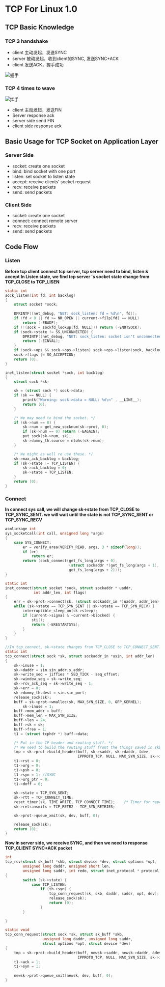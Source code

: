 # TCP For Linux 1.0

## TCP Basic Knowledge
### TCP 3 handshake
- client 主动发起，发送SYNC
- server 被动发起，收到client的SYNC, 发送SYNC+ACK
- client 发送ACK，握手成功

![握手](./pic/handshake.png)

### TCP 4 times to wave

![挥手](./pic/wave.jpg)

- client 主动发起，发送FIN
- Server response ack
- server side send FIN
- client side response ack

## Basic Usage for TCP Socket on Application Layer

### Server Side
- socket: create one socket
- bind: bind socket with one port
- listen: set socket to listen state
- accept: receive clients' socket request
- recv: receive packets
- send: send packets

### Client Side
- socket: create one socket
- connect: connect remote server
- recv: receive packets
- send: send packets

## Code Flow

### Listen
**Before tcp client connect tcp server, tcp server need to bind, listen & accept**
**In Listen state,  we find tcp server 's socket state change from TCP_CLOSE to TCP_LISEN**

```c
static int 
sock_listen(int fd, int backlog)
{                                                                                                                                                                                              
    struct socket *sock;    
    
    DPRINTF((net_debug, "NET: sock_listen: fd = %d\n", fd));
    if (fd < 0 || fd >= NR_OPEN || current->filp[fd] == NULL)
        return (-EBADF);
    if (!(sock = sockfd_lookup(fd, NULL))) return (-ENOTSOCK);
    if (sock->state != SS_UNCONNECTED) {
        DPRINTF((net_debug, "NET: sock_listen: socket isn't unconnected\n"));
        return (-EINVAL);
    }   
    if (sock->ops && sock->ops->listen) sock->ops->listen(sock, backlog);
    sock->flags |= SO_ACCEPTCON;
    return (0);
}   

inet_listen(struct socket *sock, int backlog)
{
    struct sock *sk;

    sk = (struct sock *) sock->data;
    if (sk == NULL) {
        printk("Warning: sock->data = NULL: %d\n" , __LINE__);
        return (0);
    }

    /* We may need to bind the socket. */
    if (sk->num == 0) { 
        sk->num = get_new_socknum(sk->prot, 0);
        if (sk->num == 0) return (-EAGAIN);
        put_sock(sk->num, sk);
        sk->dummy_th.source = ntohs(sk->num);
    }

    /* We might as well re use these. */
    sk->max_ack_backlog = backlog;
    if (sk->state != TCP_LISTEN) {
        sk->ack_backlog = 0;
        sk->state = TCP_LISTEN;
    }
    return (0);                                                                                                                                                                                
}

```

### Connect
**In connect sys call, we will change sk->state from TCP_CLOSE to TCP_SYNC_SENT. we will wait until the state is not TCP_SYNC_SENT or TCP_SYNC_RECV**
```c
asmlinkage int
sys_socketcall(int call, unsigned long *args)
{
    case SYS_CONNECT:
        er = verify_area(VERIFY_READ, args, 3 * sizeof(long));
        if (er) 
            return er;
        return (sock_connect(get_fs_long(args + 0),
                             (struct sockaddr *)get_fs_long(args + 1),
                             get_fs_long(args + 2)));                         
}

static int 
inet_connect(struct socket *sock, struct sockaddr * uaddr,
             int addr_len, int flags) 
{
	err = sk->prot->connect(sk, (struct sockaddr_in *)uaddr, addr_len);
	while (sk->state == TCP_SYN_SENT || sk->state == TCP_SYN_RECV) {
        interruptible_sleep_on(sk->sleep);
        if (current->signal & ~current->blocked) {
            sti();
            return (-ERESTARTSYS);
        }
	}
}

//In tcp_connect, sk->state changes from TCP_CLOSE to TCP_CONNECT_SENT.
static int
tcp_connect(struct sock *sk, struct sockaddr_in *usin, int addr_len)
{
    sk->inuse = 1;
    sk->daddr = sin.sin_addr.s_addr;
    sk->write_seq = jiffies * SEQ_TICK - seq_offset;
    sk->window_seq = sk->write_seq;
    sk->rcv_ack_seq = sk->write_seq - 1;
    sk->err = 0;
    sk->dummy_th.dest = sin.sin_port;
    release_sock(sk);
	buff = sk->prot->wmalloc(sk, MAX_SYN_SIZE, 0, GFP_KERNEL);
	    sk->inuse = 1;
    buff->mem_addr = buff;
    buff->mem_len = MAX_SYN_SIZE;
    buff->len = 24;
    buff->sk = sk;
    buff->free = 1;
    t1 = (struct tcphdr *) buff->data;

    /* Put in the IP header and routing stuff. */
    /* We need to build the routing stuff fromt the things saved in skb. */
    tmp = sk->prot->build_header(buff, sk->saddr, sk->daddr, &dev,
                                 IPPROTO_TCP, NULL, MAX_SYN_SIZE, sk->ip_tos, sk->ip_ttl);
    t1->rst = 0;
    t1->urg = 0;
    t1->psh = 0;
    t1->syn = 1; //SYNC
    t1->urg_ptr = 0;
    t1->doff = 6;
	
    sk->state = TCP_SYN_SENT;
    sk->rtt = TCP_CONNECT_TIME;
    reset_timer(sk, TIME_WRITE, TCP_CONNECT_TIME);    /* Timer for repeating the SYN until an answer */
    sk->retransmits = TCP_RETR2 - TCP_SYN_RETRIES;

    sk->prot->queue_xmit(sk, dev, buff, 0);

    release_sock(sk);
    return (0);
}


```

**Now in server side, we receive SYNC, and then we need to response TCP_CLIENT SYNC+ACK packet**
```c
int
tcp_rcv(struct sk_buff *skb, struct device *dev, struct options *opt,                                                                                                                          
        unsigned long daddr, unsigned short len,
        unsigned long saddr, int redo, struct inet_protocol * protocol)
{
	    switch (sk->state) {
			case TCP_LISTEN:
				if (th->syn) {
					tcp_conn_request(sk, skb, daddr, saddr, opt, dev);
					release_sock(sk);
					return (0);
				}
		}
		
}

static void
tcp_conn_request(struct sock *sk, struct sk_buff *skb,
                 unsigned long daddr, unsigned long saddr,
                 struct options *opt, struct device *dev)
{
	tmp = sk->prot->build_header(buff, newsk->saddr, newsk->daddr, &dev,
                                 IPPROTO_TCP, NULL, MAX_SYN_SIZE, sk->ip_tos, sk->ip_ttl);
	t1->ack = 1;
	t1->syn = 1;
	
	newsk->prot->queue_xmit(newsk, dev, buff, 0);
}

```

